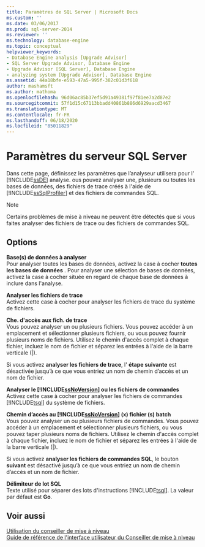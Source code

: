 ```yaml
---
title: Paramètres de SQL Server | Microsoft Docs
ms.custom: ''
ms.date: 03/06/2017
ms.prod: sql-server-2014
ms.reviewer: ''
ms.technology: database-engine
ms.topic: conceptual
helpviewer_keywords:
- Database Engine analysis [Upgrade Advisor]
- SQL Server Upgrade Advisor, Database Engine
- Upgrade Advisor [SQL Server], Database Engine
- analyzing system [Upgrade Advisor], Database Engine
ms.assetid: 44a18bfe-e593-47a5-995f-382c01d3f618
author: mashamsft
ms.author: mathoma
ms.openlocfilehash: 96d06ac85b37ef5d91a49381f97f81ee7a2d87e2
ms.sourcegitcommit: 57f1d15c67113bbadd40861b886d6929aacd3467
ms.translationtype: MT
ms.contentlocale: fr-FR
ms.lasthandoff: 06/18/2020
ms.locfileid: "85011829"
---
```

# <a name="sql-server-parameters"></a>Paramètres du serveur SQL Server
  Dans cette page, définissez les paramètres que l’analyseur utilisera pour l' [!INCLUDE[ssDE](../../includes/ssde-md.md)] analyse.  ous pouvez analyser une, plusieurs ou toutes les bases de données, des fichiers de trace créés à l'aide de [!INCLUDE[ssSqlProfiler](../../includes/sssqlprofiler-md.md)] et des fichiers de commandes SQL.  
  
> [!NOTE]  
>  Certains problèmes de mise à niveau ne peuvent être détectés que si vous faites analyser des fichiers de trace ou des fichiers de commandes SQL.  
  
## <a name="options"></a>Options  
 **Base(s) de données à analyser**  
 Pour analyser toutes les bases de données, activez la case à cocher **toutes les bases de données** . Pour analyser une sélection de bases de données, activez la case à cocher située en regard de chaque base de données à inclure dans l'analyse.  
  
 **Analyser les fichiers de trace**  
 Activez cette case à cocher pour analyser les fichiers de trace du système de fichiers.  
  
 **Che. d'accès aux fich. de trace**  
 Vous pouvez analyser un ou plusieurs fichiers. Vous pouvez accéder à un emplacement et sélectionner plusieurs fichiers, ou vous pouvez fournir plusieurs noms de fichiers. Utilisez le chemin d'accès complet à chaque fichier, incluez le nom de fichier et séparez les entrées à l'aide de la barre verticale (|).  
  
 Si vous activez **analyser les fichiers de trace**, l' **étape suivante** est désactivée jusqu’à ce que vous entriez un nom de chemin d’accès et un nom de fichier.  
  
 **Analyser le [!INCLUDE[ssNoVersion](../../includes/ssnoversion-md.md)] ou les fichiers de commandes**  
 Activez cette case à cocher pour analyser les fichiers de commandes [!INCLUDE[tsql](../../includes/tsql-md.md)] du système de fichiers.  
  
 **Chemin d’accès au [!INCLUDE[ssNoVersion](../../includes/ssnoversion-md.md)] (x) fichier (s) batch**  
 Vous pouvez analyser un ou plusieurs fichiers de commandes. Vous pouvez accéder à un emplacement et sélectionner plusieurs fichiers, ou vous pouvez taper plusieurs noms de fichiers. Utilisez le chemin d'accès complet à chaque fichier, incluez le nom de fichier et séparez les entrées à l'aide de la barre verticale (|).  
  
 Si vous activez **analyser les fichiers de commandes SQL**, le bouton **suivant** est désactivé jusqu’à ce que vous entriez un nom de chemin d’accès et un nom de fichier.  
  
 **Délimiteur de lot SQL**  
 Texte utilisé pour séparer des lots d'instructions [!INCLUDE[tsql](../../includes/tsql-md.md)]. La valeur par défaut est **Go**.  
  
## <a name="see-also"></a>Voir aussi  
 [Utilisation du conseiller de mise à niveau](../../../2014/sql-server/install/working-with-upgrade-advisor.md)   
 [Guide de référence de l'interface utilisateur du Conseiller de mise à niveau](../../../2014/sql-server/install/upgrade-advisor-user-interface-reference.md)  
  
  
